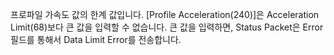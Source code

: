 프로파일 가속도 값의 한계 값입니다. [Profile Acceleration(240)]은 Acceleration Limit(68)보다 큰 값을 입력할 수 없습니다. 큰 값을 입력하면, Status Packet은 Error 필드를 통해서 Data Limit Error를 전송합니다.
